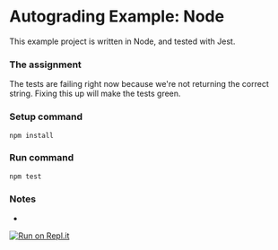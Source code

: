 # Autograding Example: Node
This example project is written in Node, and tested with Jest.

### The assignment
The tests are failing right now because we're not returning the correct string. Fixing this up will make the tests green.

### Setup command
`npm install`

### Run command
`npm test`

### Notes
- 
[![Run on Repl.it](https://repl.it/badge/github/MrCorley/day-zero)](https://repl.it/github/MrCorley/day-zero)
